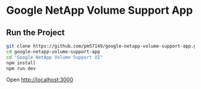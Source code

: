 # Google NetApp Volume Support App

## Run the Project

```bash
git clone https://github.com/pm57149/google-netapp-volume-support-app.git
cd google-netapp-volume-support-app
cd "Google NetApp Volume Support UI"
npm install
npm run dev
```

Open [http://localhost:3000](http://localhost:3000)
